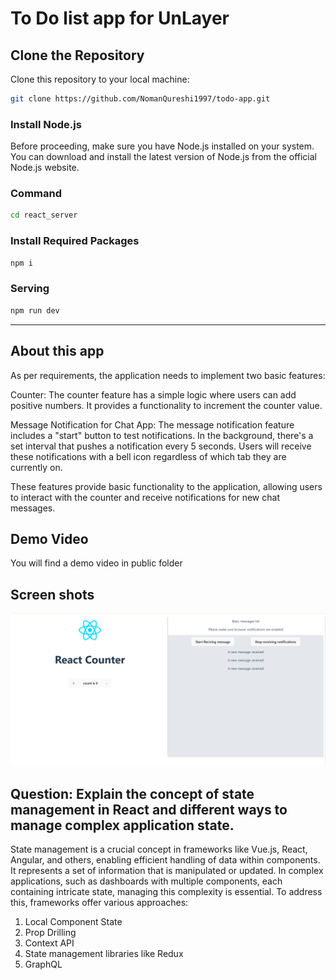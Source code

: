 # To Do list app for UnLayer

## Clone the Repository

Clone this repository to your local machine:

```bash
git clone https://github.com/NomanQureshi1997/todo-app.git
```

### Install Node.js

Before proceeding, make sure you have Node.js installed on your system. You can download and install the latest version of Node.js from the official Node.js website.

### Command

```bash
cd react_server
```

### Install Required Packages

```bash
npm i
```

### Serving

```bash
npm run dev
```

---

## About this app

As per requirements, the application needs to implement two basic features:

Counter:
The counter feature has a simple logic where users can add positive numbers. It provides a functionality to increment the counter value.

Message Notification for Chat App:
The message notification feature includes a "start" button to test notifications. In the background, there's a set interval that pushes a notification every 5 seconds. Users will receive these notifications with a bell icon regardless of which tab they are currently on.

These features provide basic functionality to the application, allowing users to interact with the counter and receive notifications for new chat messages.

## Demo Video

You will find a demo video in public folder

## Screen shots

!['React App'](./public/app-view.png)

## Question: Explain the concept of state management in React and different ways to manage complex application state.

State management is a crucial concept in frameworks like Vue.js, React, Angular, and others, enabling efficient handling of data within components. It represents a set of information that is manipulated or updated. In complex applications, such as dashboards with multiple components, each containing intricate state, managing this complexity is essential. To address this, frameworks offer various approaches:

1. Local Component State
2. Prop Drilling
3. Context API
4. State management libraries like Redux
5. GraphQL
